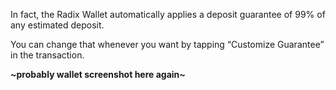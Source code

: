 In fact, the Radix Wallet automatically applies a deposit guarantee of 99% of any estimated deposit.

You can change that whenever you want by tapping “Customize Guarantee” in the transaction.

**~probably wallet screenshot here again~**